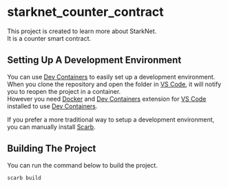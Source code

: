 # starknet_counter_contract
This project is created to learn more about StarkNet. <br>
It is a counter smart contract.

## Setting Up A Development Environment
You can use [Dev Containers](https://containers.dev/) to easily set up a development environment. <br>
When you clone the repository and open the folder in [VS Code](https://code.visualstudio.com/), it will notify you to reopen the project in a container. <br>
However you need [Docker](https://www.docker.com/) and [Dev Containers](https://marketplace.visualstudio.com/items?itemName=ms-vscode-remote.remote-containers) extension for [VS Code](https://code.visualstudio.com/) installed to use [Dev Containers](https://containers.dev/).

If you prefer a more traditional way to setup a development environment, you can manually install [Scarb](https://docs.swmansion.com/scarb/).


## Building The Project
You can run the command below to build the project.
```sh
scarb build
```

